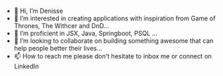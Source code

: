 - 👋 Hi, I’m Denisse 
- 👀 I’m interested in creating applications with inspiration from Game of Thrones, The Withcer and DnD...
- 🌱 I’m proficient in JSX, Java, Springboot, PSQL ...
- 💞️ I’m looking to collaborate on building something awesome that can help people better their lives...
- 📫 How to reach me please don't hesitate to inbox me or connect on LinkedIn

<!---
SQMEEEE/SQMEEEE is a ✨ special ✨ repository because its `README.md` (this file) appears on your GitHub profile.
You can click the Preview link to take a look at your changes.
--->
